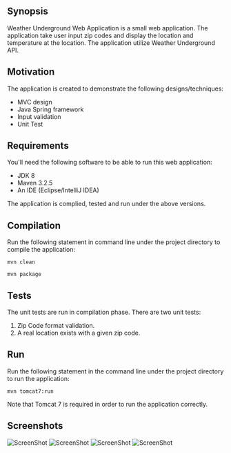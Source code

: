 ## Synopsis
Weather Underground Web Application is a small web application. The application take user input zip codes and display the location and temperature at the location. The application utilize Weather Underground API. 

## Motivation
The application is created to demonstrate the following designs/techniques:

* MVC design
* Java Spring framework
* Input validation
* Unit Test

## Requirements
You'll need the following software to be able to run this web application:

* JDK 8
* Maven 3.2.5
* An IDE (Eclipse/IntelliJ IDEA)

The application is complied, tested and run under the above versions.

## Compilation
Run the following statement in command line under the project directory to compile the application:

    mvn clean

    mvn package

## Tests
The unit tests are run in compilation phase. There are two unit tests:

1. Zip Code format validation.
2. A real location exists with a given zip code. 

## Run
Run the following statement in the command line under the project directory to run the application:

    mvn tomcat7:run

Note that Tomcat 7 is required in order to run the application correctly.

## Screenshots
![ScreenShot](https://raw.github.com/thaitrunghieu/WUndergroundWebApp/master/screenshot/home.PNG)
![ScreenShot](https://raw.github.com/thaitrunghieu/WUndergroundWebApp/master/screenshot/validLocation.PNG)
![ScreenShot](https://raw.github.com/thaitrunghieu/WUndergroundWebApp/master/screenshot/invalidLocation.PNG)
![ScreenShot](https://raw.github.com/thaitrunghieu/WUndergroundWebApp/master/screenshot/invalidZipCodeFormat.PNG)